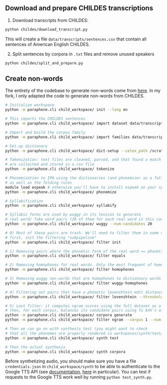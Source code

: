 ## Download and prepare CHILDES transcriptions

1) Download transcripts from CHILDES:

```bash
python childes/download_transcript.py
```

This will create a file `data/transcripts/sentences.csv` that contain all sentences of American English CHILDES.

2) Split sentences by corpora in `.txt` files and remove unused speakers

```bash
python childes/split_and_prepare.py
```

## Create non-words

The entirety of the codebase to generate non-words come from [here](https://gitlab.cognitive-ml.fr/htiteux/paraphone).
In my fork, I only adapted the code to generate non-words from CHILDES.

```bash
# Initialize workspace
python -m paraphone.cli child_workspace/ init --lang en

# This imports the CHILDES sentences
python -m paraphone.cli child_workspace/ import dataset data/transcripts/text/ --type childes --copy

# Import and build the corpus family
python -m paraphone.cli child_workspace/ import families data/transcripts/text/metadata.csv

# Set-up dictionary
python -m paraphone.cli child_workspace/ dict-setup --celex_path /scratch1/data/raw_data/CELEX2/english/epw/epw.cd

# Tokenization: text files are cleaned, parsed, and that found a match in the dictionaries
# are collected and stored in a csv file
python -m paraphone.cli child_workspace/ tokenize

# Phonemization to IPA using the dictionaries (and phonemizer as a fallback), 
# as well as the folding rules
module load espeak # otherwise you'll have to install espeak on your system
python -m paraphone.cli child_workspace/ phonemize

# Syllabification
python -m paraphone.cli child_workspace/ syllabify

# Syllabic forms are used by wuggy in its lexicon to generate
# real word/ fake word pairs (20 of them for each real word in this case)
python -m paraphone.cli child_workspace/ wuggy --num-candidates 20

# 0) Most of these pairs are trash. We'll need to filter them in some consecutive steps:
# first, init the filtering "subpipeline"
python -m paraphone.cli child_workspace/ filter init

# 1) Removing pairs where the phonetic form of the real word == phonetic form of fake word
python -m paraphone.cli child_workspace/ filter equals

# 2) Removing homophones for real words. Only the most frequent of homophone is kept
python -m paraphone.cli child_workspace/ filter homophones

# 3) Removing wuggy non-words that are homophones to dictionnary words
python -m paraphone.cli child_workspace/ filter wuggy-homophones

# 4) Filtering out pairs that have a phonetic levenshtein edit distance > 2
python -m paraphone.cli child_workspace/ filter levenshtein --threshold 2

# 5) Last filter: it computes ngram scores using the full dataset as a basis,
# then, for each corpus, balances its candidate pairs using Tu Anh's algorithm
python -m paraphone.cli child_workspace/ corpora generate
python -m paraphone.cli child_workspace/ filter ngram --corpus 1 --num-to-keep 10

# Then we can go on with synthesis test (you might want to check 
# that all the phonemes are properly rendered in workspaces/synth/test/
python -m paraphone.cli child_workspace/ synth test

# Then the actual synthesis
python -m paraphone.cli child_workspace/ synth corpora
```

Before synthetizing audio, you should make sure you have a file `credentials.json` in `child_workspace/synth` to be able to authenticate to the Google TTS API (see [documentation](https://cloud.google.com/docs/authentication), [here](https://cloud.google.com/docs/authentication/production) in particular).
You can test if requests to the Google TTS work well by running `python test_synth.py`.